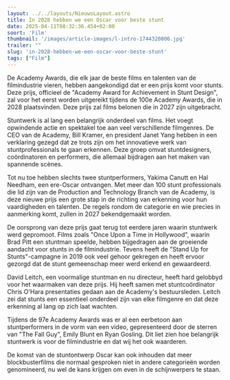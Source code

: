 ```yaml
---
layout: ../../layouts/NieuwsLayout.astro
title: In 2028 hebben we een Oscar voor beste stunt
date: 2025-04-11T08:32:36.454+02:00
soort: 'Film'
thumbnail: '/images/article-images/l-intro-1744320806.jpg'
trailer: ""
slug: 'in-2028-hebben-we-een-oscar-voor-beste-stunt'
tags: ["Film"]
---
```


De Academy Awards, die elk jaar de beste films en talenten van de filmindustrie
vieren, hebben aangekondigd dat er een prijs komt voor stunts. Deze prijs,
officieel de "Academy Award for Achievement in Stunt Design", zal voor het eerst
worden uitgereikt tijdens de 100e Academy Awards, die in 2028 plaatsvinden. Deze
prijs zal films belonen die in 2027 zijn uitgebracht.

Stuntwerk is al lang een belangrijk onderdeel van films. Het voegt opwindende
actie en spektakel toe aan veel verschillende filmgenres. De CEO van de Academy,
Bill Kramer, en president Janet Yang hebben in een verklaring gezegd dat ze
trots zijn om het innovatieve werk van stuntprofessionals te gaan erkennen. Deze
groep omvat stuntdesigners, coördinatoren en performers, die allemaal bijdragen
aan het maken van spannende scènes.

Tot nu toe hebben slechts twee stuntperformers, Yakima Canutt en Hal Needham,
een ere-Oscar ontvangen. Met meer dan 100 stunt professionals die lid zijn van
de Production and Technology Branch van de Academy, is deze nieuwe prijs een
grote stap in de richting van erkenning voor hun vaardigheden en talenten. De
regels rondom de categorie en wie precies in aanmerking komt, zullen in 2027
bekendgemaakt worden.

De oorsprong van deze prijs gaat terug tot eerdere jaren waarin stuntwerk werd
gepromoot. Films zoals "Once Upon a Time in Hollywood", waarin Brad Pitt een
stuntman speelde, hebben bijgedragen aan de groeiende aandacht voor stunts in de
filmindustrie. Tevens heeft de "Stand Up for Stunts"-campagne in 2019 ook veel
gehoor gekregen en heeft ervoor gezorgd dat de stunt gemeenschap meer werd
erkend en gewaardeerd.

David Leitch, een voormalige stuntman en nu directeur, heeft hard gelobbyd voor
het waarmaken van deze prijs. Hij heeft samen met stuntcoördinator Chris O'Hara
presentaties gedaan aan de Academy's bestuursleden. Leitch zei dat stunts een
essentieel onderdeel zijn van elke filmgenre en dat deze erkenning al lang op
zich laat wachten.

Tijdens de 97e Academy Awards was er al een eerbetoon aan stuntperformers in de
vorm van een video, gepresenteerd door de sterren van "The Fall Guy", Emily
Blunt en Ryan Gosling. Dit liet zien hoe belangrijk stuntwerk is voor de
filmindustrie en dat wij het ook waarderen.

De komst van de stuntontwerp Oscar kan ook inhouden dat meer blockbusterfilms
die normaal gesproken niet in andere categorieën worden genomineerd, nu wel de
kans krijgen om even in de schijnwerpers te staan.